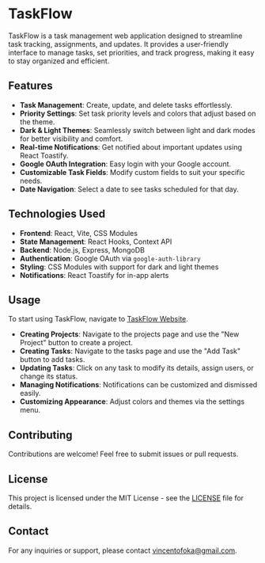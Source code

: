 # TaskFlow

TaskFlow is a task management web application designed to streamline task tracking, assignments, and updates. It provides a user-friendly interface to manage tasks, set priorities, and track progress, making it easy to stay organized and efficient.

## Features

- **Task Management**: Create, update, and delete tasks effortlessly.
- **Priority Settings**: Set task priority levels and colors that adjust based on the theme.
- **Dark & Light Themes**: Seamlessly switch between light and dark modes for better visibility and comfort.
- **Real-time Notifications**: Get notified about important updates using React Toastify.
- **Google OAuth Integration**: Easy login with your Google account.
- **Customizable Task Fields**: Modify custom fields to suit your specific needs.
- **Date Navigation**: Select a date to see tasks scheduled for that day.

## Technologies Used

- **Frontend**: React, Vite, CSS Modules
- **State Management**: React Hooks, Context API
- **Backend**: Node.js, Express, MongoDB
- **Authentication**: Google OAuth via `google-auth-library`
- **Styling**: CSS Modules with support for dark and light themes
- **Notifications**: React Toastify for in-app alerts

## Usage

To start using TaskFlow, navigate to [TaskFlow Website](https://taskflow-266v.onrender.com/).

- **Creating Projects**: Navigate to the projects page and use the "New Project" button to create a project.
- **Creating Tasks**: Navigate to the tasks page and use the "Add Task" button to add tasks.
- **Updating Tasks**: Click on any task to modify its details, assign users, or change its status.
- **Managing Notifications**: Notifications can be customized and dismissed easily.
- **Customizing Appearance**: Adjust colors and themes via the settings menu.

## Contributing

Contributions are welcome! Feel free to submit issues or pull requests.

## License

This project is licensed under the MIT License - see the [LICENSE](LICENSE) file for details.

## Contact

For any inquiries or support, please contact [vincentofoka@gmail.com](vincentofoka@gmail.com).
